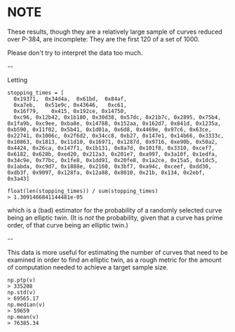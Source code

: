 # NOTE

These results, though they are a relatively large sample of curves
reduced over P-384, are incomplete: They are the first 120 of a set
of 1000.

Please don't try to interpret the data too much.

--

Letting

    stopping_times = [
      0x19371,  0x34d4a,  0x61bd,  0x84af,
      0xa7eb,   0x51e9c, 0x43646,   0xc61,
      0x16f79,    0x415, 0x192ce, 0x14750,
      0xc96, 0x12b42, 0x1b180, 0x30d38, 0x57dc, 0x21b7c, 0x2895, 0x75b4, 0x1fa9b, 0xc9ee, 0xba8e, 0x14788, 0x152aa, 0x162d7, 0x841d, 0x1235a, 0xb590, 0x11f02, 0x5b41, 0x1d01a, 0x6d8, 0x4469e, 0x97c6, 0x63ce, 0x22741, 0x1006c, 0x2f6d2, 0x34cc8, 0xb27, 0x147e1, 0x14b66, 0x3333c, 0x10863, 0x1813, 0x11d10, 0x16971, 0x1287d, 0x9716, 0xe90b, 0x50a2, 0x4424, 0x26ca, 0x147f1, 0x1b131, 0x8a7d, 0x101f8, 0x3310, 0xcef7, 0x6182, 0x628b, 0xed20, 0x212a3, 0x201e7, 0xa997, 0x3a10f, 0x1edfa, 0x34c9e, 0x77bc, 0x1fe8, 0x1dd91, 0x20fe8, 0x1a2ce, 0x15a5, 0x1dc5, 0x1abda, 0xc9d7, 0x1888e, 0x2160, 0x3bf7, 0xa94c, 0xceef, 0xdd30, 0xdb3f, 0x9097, 0x128fa, 0x12a88, 0x8010, 0x21b, 0x134, 0x2ebf, 0x3a43]
    
    float(len(stopping_times)) / sum(stopping_times)
    > 1.3091466841144481e-05

which is a (bad) estimator for the probability of a randomly selected
curve being an elliptic twin. (It is *not* the probability, given
that a curve has prime order, of that curve being an elliptic twin.)

--

This data is more useful for estimating the number of curves that need
to be examined in order to find an elliptic twin, as a rough metric for
the amount of computation needed to achieve a target sample size.

    np.ptp(v)
    > 335208
    np.std(v)
    > 69565.17
    np.median(v)
    > 59659
    np.mean(v)
    > 76385.34

